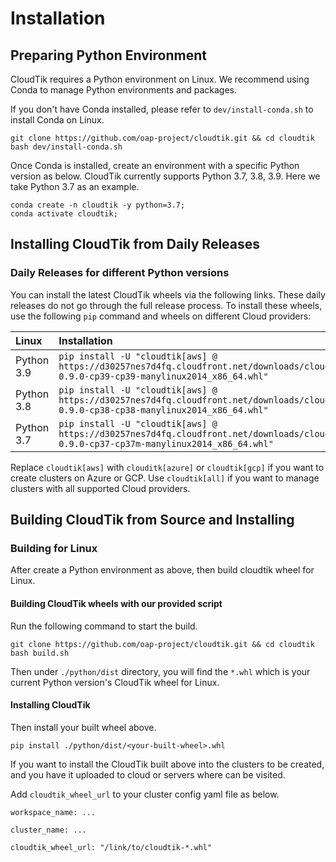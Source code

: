 # Installation

## Preparing Python Environment

CloudTik requires a Python environment on Linux. We recommend using Conda to manage Python environments and packages.

If you don't have Conda installed, please refer to `dev/install-conda.sh` to install Conda on Linux.

```
git clone https://github.com/oap-project/cloudtik.git && cd cloudtik
bash dev/install-conda.sh
```

Once Conda is installed, create an environment with a specific Python version as below.
CloudTik currently supports Python 3.7, 3.8, 3.9. Here we take Python 3.7 as an example.

```
conda create -n cloudtik -y python=3.7;
conda activate cloudtik;
```

## Installing CloudTik from Daily Releases

### Daily Releases for different Python versions

You can install the latest CloudTik wheels via the following links. These daily releases do not go through the full release process. 
To install these wheels, use the following `pip` command and wheels on different Cloud providers:


| Linux      | Installation                                                                                                                                       |
|:-----------|:---------------------------------------------------------------------------------------------------------------------------------------------------|
| Python 3.9 | `pip install -U "cloudtik[aws] @ https://d30257nes7d4fq.cloudfront.net/downloads/cloudtik/cloudtik-0.9.0-cp39-cp39-manylinux2014_x86_64.whl" `     |
| Python 3.8 | `pip install -U "cloudtik[aws] @ https://d30257nes7d4fq.cloudfront.net/downloads/cloudtik/cloudtik-0.9.0-cp38-cp38-manylinux2014_x86_64.whl" `     |
| Python 3.7 | `pip install -U "cloudtik[aws] @ https://d30257nes7d4fq.cloudfront.net/downloads/cloudtik/cloudtik-0.9.0-cp37-cp37m-manylinux2014_x86_64.whl" `    |

Replace `cloudtik[aws]` with `clouditk[azure]` or `cloudtik[gcp]` if you want to create clusters on Azure or GCP.
Use `cloudtik[all]` if you want to manage clusters with all supported Cloud providers.

## Building CloudTik from Source and Installing

### Building for Linux

After create a Python environment as above, then build cloudtik wheel for Linux.

#### Building CloudTik wheels with our provided script

Run the following command to start the build.

```
git clone https://github.com/oap-project/cloudtik.git && cd cloudtik
bash build.sh
```
Then under `./python/dist` directory, you will find the `*.whl` which is your current Python version's CloudTik wheel for Linux.

#### Installing CloudTik 

Then install your built wheel above.

```
pip install ./python/dist/<your-built-wheel>.whl 
```

If you want to install the CloudTik built above into the clusters to be created, and you have it uploaded to cloud or servers where can be visited. 

Add `cloudtik_wheel_url` to your cluster config yaml file as below.

```
workspace_name: ...

cluster_name: ...

cloudtik_wheel_url: "/link/to/cloudtik-*.whl"

```
